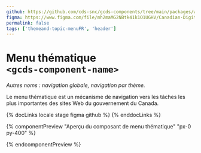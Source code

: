 ```yaml
---
github: https://github.com/cds-snc/gcds-components/tree/main/packages/web/src/components/gcds-topic-menu
figma: https://www.figma.com/file/mh2maMG2NBtk41k1O1UGHV/Canadian-Digital-Service%E2%80%A8---GC-Design-System?type=design&node-id=8424-2028&mode=design&t=hrO7Ny2trtHm84aD-0
permalink: false
tags: ['themeand-topic-menuFR', 'header']
---
```


# Menu thématique <br>`<gcds-component-name>`

_Autres noms : navigation globale, navigation par thème._

Le menu thématique est un mécanisme de navigation vers les tâches les plus importantes des sites Web du gouvernement du Canada.

{% docLinks locale stage figma github %}
{% enddocLinks %}

{% componentPreview "Aperçu du composant de menu thématique" "px-0 py-400" %}

<div aria-hidden="true">
  <gcds-topic-menu>
  </gcds-topic-menu>
</div>
{% endcomponentPreview %}
